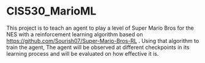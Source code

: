 # CIS530_MarioML
This project is to teach an agent to play a level of Super Mario Bros for the NES with a reinforcement learning algorithm based on https://github.com/Sourish07/Super-Mario-Bros-RL . Using that algorithm to train the agent, The agent will be observed at different checkpoints in its learning process and will be evaluated on how effective it is.
